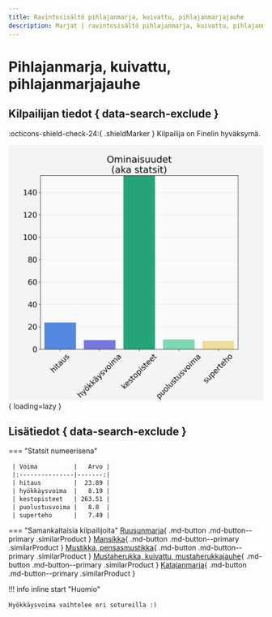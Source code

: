 ```yaml
---
title: Ravintosisältö pihlajanmarja, kuivattu, pihlajanmarjajauhe
description: Marjat | ravintosisältö pihlajanmarja, kuivattu, pihlajanmarjajauhe
---
```


# Pihlajanmarja, kuivattu, pihlajanmarjajauhe


## Kilpailijan tiedot { data-search-exclude }

:octicons-shield-check-24:{ .shieldMarker } Kilpailija on Finelin hyväksymä.

![Pihlajanmarja, kuivattu, pihlajanmarjajauhe](./images/pihlajanmarja-kuivattu-pihlajanmarjajauhe.png){ loading=lazy }

## Lisätiedot { data-search-exclude }
=== "Statsit numeerisena"

     | Voima          |   Arvo |
     |:---------------|-------:|
     | hitaus         |  23.89 |
     | hyökkäysvoima  |   8.19 |
     | kestopisteet   | 263.51 |
     | puolustusvoima |   8.8  |
     | superteho      |   7.49 |

=== "Samankaltaisia kilpailijoita"
    [Ruusunmarja](/ruusunmarja){ .md-button .md-button--primary .similarProduct }
    [Mansikka](/mansikka){ .md-button .md-button--primary .similarProduct }
    [Mustikka, pensasmustikka](/mustikka-pensasmustikka){ .md-button .md-button--primary .similarProduct }
    [Mustaherukka, kuivattu, mustaherukkajauhe](/mustaherukka-kuivattu-mustaherukkajauhe){ .md-button .md-button--primary .similarProduct }
    [Katajanmarja](/katajanmarja){ .md-button .md-button--primary .similarProduct }

!!! info inline start "Huomio"

    Hyökkäysvoima vaihtelee eri sotureilla :)
